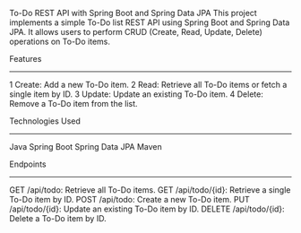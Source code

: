 To-Do REST API with Spring Boot and Spring Data JPA
This project implements a simple To-Do list REST API using Spring Boot and Spring Data JPA. It allows users to perform CRUD (Create, Read, Update, Delete) operations on To-Do items.

Features
********
1
Create: Add a new To-Do item.
2
Read: Retrieve all To-Do items or fetch a single item by ID.
3
Update: Update an existing To-Do item.
4
Delete: Remove a To-Do item from the list.


Technologies Used
****************
Java
Spring Boot
Spring Data JPA
Maven

Endpoints
**********
GET /api/todo: Retrieve all To-Do items.
GET /api/todo/{id}: Retrieve a single To-Do item by ID.
POST /api/todo: Create a new To-Do item.
PUT /api/todo/{id}: Update an existing To-Do item by ID.
DELETE /api/todo/{id}: Delete a To-Do item by ID.
